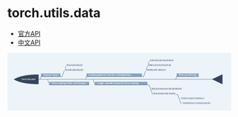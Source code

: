 # torch.utils.data
* [官方API](https://pytorch.org/docs/stable/data.html#module-torch.utils.data)    
* [中文API](https://pytorch.apachecn.org/docs/1.2/data.html)   

![](../../res/torchAPI/torch_utils_data.png) 